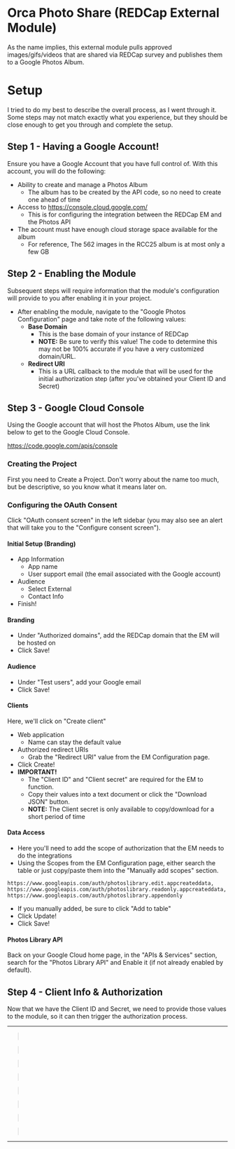 # Orca Photo Share (REDCap External Module) 

As the name implies, this external module pulls approved images/gifs/videos that are shared via REDCap survey and publishes them to a Google Photos Album. 

# Setup

I tried to do my best to describe the overall process, as I went through it.  Some steps may not match exactly what you experience, but they should be close enough to get you through and complete the setup.

## Step 1 - Having a Google Account!

Ensure you have a Google Account that you have full control of.  With this account, you will do the following:
- Ability to create and manage a Photos Album
  - The album has to be created by the API code, so no need to create one ahead of time
- Access to https://console.cloud.google.com/
  - This is for configuring the integration between the REDCap EM and the Photos API
- The account must have enough cloud storage space available for the album
  - For reference, The 562 images in the RCC25 album is at most only a few GB

## Step 2 - Enabling the Module

Subsequent steps will require information that the module's configuration will provide to you after enabling it in your project.

- After enabling the module, navigate to the "Google Photos Configuration" page and take note of the following values:
   - **Base Domain**
      - This is the base domain of your instance of REDCap
      - **NOTE:** Be sure to verify this value! The code to determine this may not be 100% accurate if you have a very customized domain/URL.
   - **Redirect URI**
      - This is a URL callback to the module that will be used for the initial authorization step (after you've obtained your Client ID and Secret)

## Step 3 - Google Cloud Console

Using the Google account that will host the Photos Album, use the link below to get to the Google Cloud Console.

https://code.google.com/apis/console

### Creating the Project

First you need to Create a Project.  Don't worry about the name too much, but be descriptive, so you know what it means later on.

### Configuring the OAuth Consent

Click "OAuth consent screen" in the left sidebar (you may also see an alert that will take you to the "Configure consent screen").

#### Initial Setup (Branding)

- App Information
   - App name
   - User support email (the email associated with the Google account)
- Audience
   - Select External
   - Contact Info
- Finish!

#### Branding

- Under "Authorized domains", add the REDCap domain that the EM will be hosted on
- Click Save!

#### Audience

- Under "Test users", add your Google email
- Click Save!

#### Clients

Here, we'll click on "Create client"
- Web application
   - Name can stay the default value
- Authorized redirect URIs
   - Grab the "Redirect URI" value from the EM Configuration page.
- Click Create!
- **IMPORTANT!**
   - The "Client ID" and "Client secret" are required for the EM to function.
   - Copy their values into a text document or click the "Download JSON" button.
   - **NOTE:** The Client secret is only available to copy/download for a short period of time

#### Data Access

- Here you'll need to add the scope of authorization that the EM needs to do the integrations
- Using the Scopes from the EM Configuration page, either search the table or just copy/paste them into the "Manually add scopes" section.

```
https://www.googleapis.com/auth/photoslibrary.edit.appcreateddata,
https://www.googleapis.com/auth/photoslibrary.readonly.appcreateddata,
https://www.googleapis.com/auth/photoslibrary.appendonly
```
  
- If you manually added, be sure to click "Add to table"
- Click Update!
- Click Save!

#### Photos Library API

Back on your Google Cloud home page, in the "APIs & Services" section, search for the "Photos Library API" and Enable it (if not already enabled by default).

## Step 4 - Client Info & Authorization

Now that we have the Client ID and Secret, we need to provide those values to the module, so it can then trigger the authorization process.



---

>  

>  

>  

>  

>  

>  

>  

>  

---
